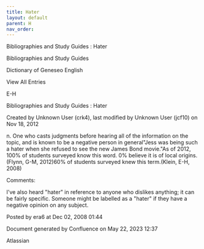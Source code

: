 ```yaml
---
title: Hater
layout: default
parent: H
nav_order:
---
```


Bibliographies and Study Guides : Hater

Bibliographies and Study Guides

Dictionary of Geneseo English

View All Entries

E-H

Bibliographies and Study Guides : Hater

Created by  Unknown User (crk4), last modified by  Unknown User (jcf10) on Nov 18, 2012

n. One who casts judgments before hearing all of the information on the topic, and is known to be a negative person in general&quot;Jess was being such a hater when she refused to see the new James Bond movie.&quot;As of 2012, 100% of students surveyed know this word. 0% believe it is of local origins.(Flynn, G-M, 2012)60% of students surveyed knew this term.(Klein, E-H, 2008)

Comments:

I've also heard &quot;hater&quot; in reference to anyone who dislikes anything; it can be fairly specific. Someone might be labelled as a &quot;hater&quot; if they have a negative opinion on any subject.

Posted by era6 at Dec 02, 2008 01:44

Document generated by Confluence on May 22, 2023 12:37

Atlassian

